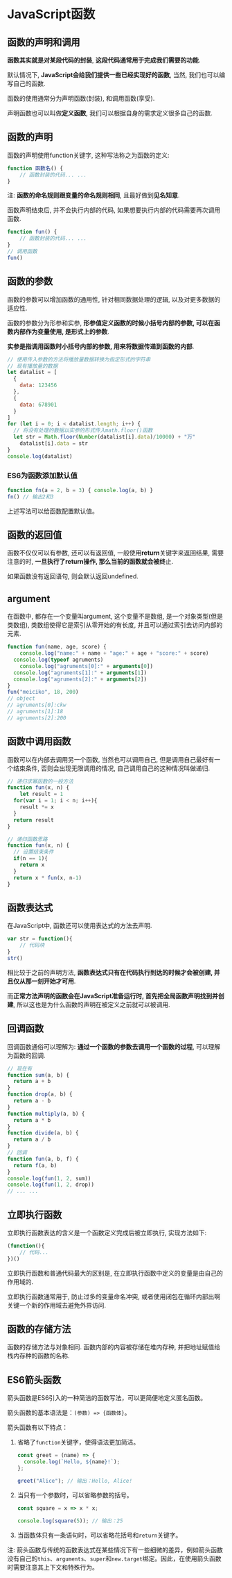 # **JavaScript函数**

## 函数的声明和调用

**函数其实就是对某段代码的封装**, **这段代码通常用于完成我们需要的功能**.

默认情况下, **JavaScript会给我们提供一些已经实现好的函数**, 当然, 我们也可以编写自己的函数.

函数的使用通常分为声明函数(封装), 和调用函数(享受).

声明函数也可以叫做**定义函数**, 我们可以根据自身的需求定义很多自己的函数.

## 函数的声明

函数的声明使用function关键字, 这种写法称之为函数的定义:

```javascript
function 函数名() {
    // 函数封装的代码... ...
}
```

注: **函数的命名规则跟变量的命名规则相同**, 且最好做到**见名知意**.

函数声明结束后, 并不会执行内部的代码, 如果想要执行内部的代码需要再次调用函数.

```JavaScript
function fun() {
    // 函数封装的代码... ...
}
// 调用函数
fun()
```

## 函数的参数

函数的参数可以增加函数的通用性, 针对相同数据处理的逻辑, 以及对更多数据的适应性.

函数的参数分为形参和实参, **形参值定义函数的时候小括号内部的参数, 可以在函数内部作为变量使用, 是形式上的参数**.

**实参是指调用函数时小括号内部的参数, 用来将数据传递到函数的内部**.

```JavaScript
// 使用传入参数的方法将播放量数据转换为指定形式的字符串
// 现有播放量的数据
let datalist = [
  {
    data: 123456
  },
  {
    data: 678901
  }
]
for (let i = 0; i < datalist.length; i++) {
  // 将没有处理的数据以实参的形式传入math.floor()函数
  let str = Math.floor(Number(datalist[i].data)/10000) + "万"
	datalist[i].data = str
}
console.log(datalist)
```



### ES6为函数添加默认值

```javascript
function fn(a = 2, b = 3) { console.log(a, b) }
fn() // 输出2和3
```

上述写法可以给函数配置默认值。



## 函数的返回值

函数不仅仅可以有参数, 还可以有返回值, 一般使用**return**关键字来返回结果, 需要注意的时, **一旦执行了return操作, 那么当前的函数就会被终**止.

如果函数没有返回语句, 则会默认返回undefined.

## argument

在函数中, 都存在一个变量叫argument, 这个变量不是数组, 是一个对象类型(但是类数组), 类数组使得它是索引从零开始的有长度, 并且可以通过索引去访问内部的元素.

```javascript
function fun(name, age, score) {
	console.log("name:" + name + "age:" + age + "score:" + score)
  console.log(typeof agruments)
 	console.log("agruments[0]:" + arguments[0])
  console.log("agruments[1]:" + arguments[1])
  console.log("agruments[2]:" + arguments[2])
}
fun("meiciko", 18, 200)
// object
// agruments[0]:ckw
// agruments[1]:18
// agruments[2]:200
```

## 函数中调用函数

函数可以在内部去调用另一个函数, 当然也可以调用自己, 但是调用自己最好有一个结束条件, 否则会出现无限调用的情况, 自己调用自己的这种情况叫做递归.

```javascript
// 递归求幂函数的一般方法
function fun(x, n) {
	let result = 1
  for(var i = 1; i < n; i++){
  	result *= x    
  }
  return result
}

// 递归函数思路
function fun(x, n) {
  // 设置结束条件
  if(n == 1){
    return x
  }
  return x * fun(x, n-1)
}
```

## 函数表达式

在JavaScript中, 函数还可以使用表达式的方法去声明.

```JavaScript
var str = function(){
    // 代码块
}
str()
```

相比较于之前的声明方法, **函数表达式只有在代码执行到达的时候才会被创建, 并且仅从那一刻开始才可用**.

而**正常方法声明的函数会在JavaScript准备运行时, 首先把全局函数声明找到并创建**, 所以这也是为什么函数的声明在被定义之前就可以被调用.

## 回调函数

回调函数通俗可以理解为: **通过一个函数的参数去调用一个函数的过程**, 可以理解为函数的回调.

```JavaScript
// 现在有
function sum(a, b) {
  return a + b
}
function drop(a, b) {
  return a - b
}
function multiply(a, b) {
  return a * b
}
function divide(a, b) {
  return a / b
}
// 回调
function fun(a, b, f) {
  return f(a, b)
}
console.log(fun(1, 2, sum))
console.log(fun(1, 2, drop))
// ... ...
```

## 立即执行函数

立即执行函数表达的含义是一个函数定义完成后被立即执行, 实现方法如下:

```JavaScript
(function(){
	// 代码...
})()
```

立即执行函数和普通代码最大的区别是, 在立即执行函数中定义的变量是由自己的作用域的.

立即执行函数通常用于, 防止过多的变量命名冲突, 或者使用闭包在循环内部出啊关键一个新的作用域去避免外界访问.

## 函数的存储方法

函数的存储方法与对象相同. 函数内部的内容被存储在堆内存种, 并把地址赋值给栈内存种的函数的名称.

## ES6箭头函数

箭头函数是ES6引入的一种简洁的函数写法，可以更简便地定义匿名函数。

箭头函数的基本语法是：`(参数) => {函数体}`。

箭头函数有以下特点：

1. 省略了`function`关键字，使得语法更加简洁。

   ```JavaScript
   const greet = (name) => {
     console.log(`Hello, ${name}!`);
   };
   
   greet("Alice"); // 输出：Hello, Alice!
   ```

   

2. 当只有一个参数时，可以省略参数的括号。

   ```JavaScript
   const square = x => x * x;
   
   console.log(square(5)); // 输出：25
   ```

   

3. 当函数体只有一条语句时，可以省略花括号和`return`关键字。

注: 箭头函数与传统的函数表达式在某些情况下有一些细微的差异，例如箭头函数没有自己的`this`、`arguments`、`super`和`new.target`绑定。因此，在使用箭头函数时需要注意其上下文和特殊行为。
